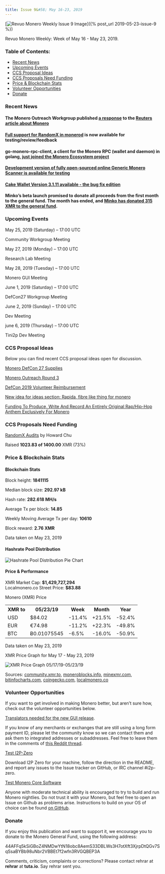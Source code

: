 ```yaml
---
title: Issue 9&#58; May 16-23, 2019
---
```

[<img src="/img/img-issue9.jpg" alt="Revuo Monero Weekly Issue 9 Image">]({% post_url 2019-05-23-issue-9 %})

Revuo Monero Weekly: Week of May 16 - May 23, 2019.
<!--more-->

<h3>Table of Contents:</h3>
<ul class="contents">
    <li><a href="#news">Recent News</a></li>
    <li><a href="#events">Upcoming Events</a></li>
    <li><a href="#ideas">CCS Proposal Ideas</a></li>
    <li><a href="#proposals">CCS Proposals Need Funding</a></li>
    <li><a href="#stats">Price & Blockchain Stats</a></li>
    <li><a href="#volunteer">Volunteer Opportunities</a></li>
    <li><a href="#donate">Donate</a></li>
</ul>

<h3 id="news">Recent News</h3>

<div class="newsbyte">
    <h4>The Monero Outreach Workgroup published <a href="https://www.monerooutreach.org/response-to-reuters.php" target="_blank">a response</a> to the <a href="https://www.reuters.com/article/us-crypto-currencies-altcoins-explainer/explainer-privacy-coin-monero-offers-near-total-anonymity-idUSKCN1SL0F0" target="_blank">Reuters article about Monero</a>
    </h4>
</div>

<div class="newsbyte">
    <h4><a href="https://www.reddit.com/r/Monero/comments/bpkuln/randomx_integration_in_monerod/" target="_blank">Full support for RandomX in monerod</a> is now available for testing/review/feedback
    </h4>
</div>

<div class="newsbyte">
    <h4>go-monero-rpc-client, a client for the Monero RPC (wallet and daemon) in golang, <a href="https://www.reddit.com/r/Monero/comments/bqtrj5/gomonerorpcclient_a_client_for_the_monero_rpc/" target="_blank">just joined the Monero Ecosystem project</a>
    </h4>
</div>

<div class="newsbyte">
    <h4>
    <a href="https://www.reddit.com/r/Monero/comments/br0wzt/development_version_of_fully_opensourced_online/" target="_blank">Development version of fully open-sourced online Generic Monero Scanner is available for testing</a>
    </h4>
</div>

<div class="newsbyte">
    <h4><a href="https://itunes.apple.com/us/app/cake-wallet-for-xmr-monero/id1334702542?mt=8" target="_blank">Cake Wallet Version 3.1.11 available - the bug fix edition</a>
    </h4>
</div>

<div class="newsbyte">
    <h4>Minko’s beta launch promised to donate all proceeds from the first month to the general fund. The month has ended, and <a href="https://www.reddit.com/r/Monero/comments/br67pt/minko_1st_month_donation_sent/" target="_blank">Minko has donated 315 XMR to the general fund</a>.
    </h4>
</div>

<h3 id="events">Upcoming Events</h3>

<div class="event">
    <p class="date" markdown="1">May 25, 2019 (Saturday) – 17:00 UTC</p>
    <p markdown="1">Community Workgroup Meeting</p>
</div>

<div class="event">
    <p class="date" markdown="1">May 27, 2019 (Monday) – 17:00 UTC</p>
    <p markdown="1">Research Lab Meeting</p>
</div>

<div class="event">
    <p class="date" markdown="1">May 28, 2019 (Tuesday) – 17:00 UTC</p>
    <p markdown="1">Monero GUI Meeting</p>
</div>

<div class="event">
    <p class="date">June 1, 2019 (Saturday) – 17:00 UTC</p>
    <p>DefCon27 Workgroup Meeting</p>
</div>

<div class="event">
    <p class="date" markdown="1">June 2, 2019 (Sunday) – 17:00 UTC</p>
    <p markdown="1">Dev Meeting</p>
</div>

<div class="event">
    <p class="date" markdown="1">june 6, 2019 (Thursday) – 17:00 UTC</p>
    <p markdown="1">Tini2p Dev Meeting</p>
</div>

<h3 id="ideas">CCS Proposal Ideas</h3>

<p>Below you can find recent CCS proposal ideas open for discussion.</p>

<div class="proposal">
<p><a href="https://repo.getmonero.org/monero-project/ccs-proposals/merge_requests/71" target="_blank">Monero DefCon 27 Supplies</a></p>
</div>

<div class="proposal">
<p><a href="https://repo.getmonero.org/monero-project/ccs-proposals/merge_requests/70" target="_blank">Monero Outreach Round 3</a></p>
</div>

<div class="proposal">
<p><a href="https://repo.getmonero.org/monero-project/ccs-proposals/merge_requests/69" target="_blank">DefCon 2019 Volunteer Reimbursement</a></p>
</div>

<div class="proposal">
<p><a href="https://repo.getmonero.org/monero-project/ccs-proposals/merge_requests/62" target="_blank">New idea for ideas section: Rapida, fibre like thing for monero</a></p>
</div>

<div class="proposal">
<p><a href="https://repo.getmonero.org/monero-project/ccs-proposals/merge_requests/65" target="_blank">Funding To Produce, Write And Record An Entirely Original Rap/Hip-Hop Anthem Exclusively For Monero</a></p>
</div>

<h3 id="proposals">CCS Proposals Need Funding</h3>

<div class="proposal">
    <p><a href="https://ccs.getmonero.org/proposals/RandomX-audit.html" target="_blank">RandomX Audits</a> by Howard Chu</p>
    <p>Raised <b>1023.83 of 1400.00</b> XMR (73%)</p>
</div>

<h3 id="stats">Price & Blockchain Stats</h3>

<h4 class="stat">Blockchain Stats</h4>

<div class="bcstats">
    <p>Block height: <b>1841115</b></p>
    <p>Median block size: <b>292.97 kB</b></p>
    <p>Hash rate: <b>282.618 MH/s</b></p>
    <p>Average Tx per block: <b>14.85</b></p>
    <p>Weekly Moving Average Tx per day: <b>10610</b></p>
    <p>Block reward: <b>2.76 XMR</b></p>
</div>
<p class="note">Data taken on May 23, 2019</p>

<h4 class="stat">Hashrate Pool Distribution</h4>
<p><img src="/img/hashrate-pool-distribution-0523.png" alt="Hashrate Pool Distribution Pie Chart"/></p>

<h4 class="stat">Price & Performance</h4>

<div class="price-intro">XMR Market Cap:  <b>$1,429,727,294</b><br>Localmonero.co Street Price: <b>$83.88</b></div>

<p class="table-title">Monero (XMR) Price</p>
<table class="price-table">
  <tr class="row1">
    <th>XMR to</th>
    <th>05/23/19</th>
    <th>Week</th>
    <th>Month</th>
    <th>Year</th>
  </tr>
  <tr>
    <td data-th="XMR to">USD</td>
    <td data-th="05/23/19">$84.02</td>
    <td data-th="Week" class="red">-11.4%</td>
    <td data-th="Month" class="green">+21.5%</td>
    <td data-th="Year" class="red">-52.4%</td>
  </tr>
  <tr class="row3">
    <td data-th="XMR to">EUR</td>
    <td data-th="05/23/19">€74.98</td>
    <td data-th="Week" class="red">-11.2%</td>
    <td data-th="Month" class="green">+22.3%</td>
    <td data-th="Year" class="red">-49.8%</td>
  </tr>
  <tr>
    <td data-th="XMR to">BTC</td>
    <td data-th="05/23/19">Ƀ0.01075545</td>
    <td data-th="Week" class="red">-6.5%</td>
    <td data-th="Month" class="red">-16.0%</td>
    <td data-th="Year" class="red">-50.9%</td>
  </tr>
</table>
<p class="note">Data taken on May 23, 2019</p>

<p class="table-title">XMR Price Graph for May 17 - May 23, 2019</p>

![XMR Price Graph 05/17/19-05/23/19](/img/weekly-chart-0523.png "XMR Price Graph 05/17/19-05/23/19") 

Sources: <a href="https://community.xmr.to/explorer/mainnet/" target="_blank">community.xmr.to</a>, <a href="https://moneroblocks.info/stats/transaction-stats" target="_blank">moneroblocks.info</a>, <a href="https://minexmr.com/pools.html" target="_blank">minexmr.com</a>, <a href="https://bitinfocharts.com/monero/" target="_blank">bitinfocharts.com</a>, <a href="https://www.coingecko.com/" target="_blank">coingecko.com</a>, <a href="https://localmonero.co/" target="_blank">localmonero.co</a>

<h3 id="volunteer">Volunteer Opportunities</h3>

<p>If you want to get involved in making Monero better, but aren’t sure how, check out the volunteer opportunities below.</p>

<div class="newsbyte">
    <p><a href="https://old.reddit.com/r/Monero/comments/bqhjw8/many_languages_of_the_gui_wallet_still_need_to_be/" target="_blank">Translators needed for the new GUI release</a>.</p>
</div>

<div class="newsbyte">
    <p>If you know of any merchants or exchanges that are still using a long form payment ID, please let the community know so we can contact them and ask them to integrated addresses or subaddresses. Feel free to leave them in the comments of <a href="https://reddit.com/r/Monero/comments/bib6zq/list_of_services_using_long_payment_ids_a_call/" target="_blank">this Reddit thread</a>.</p>
</div>

<div class="newsbyte">
    <p class="date"><a href="https://github.com/i2p-zero/i2p-zero/releases" target="_blank">Test I2P-Zero</a></p>
    <p>Download I2P Zero for your machine, follow the direction in the README, and report any issues to the Issue tracker on GitHub, or IRC channel #i2p-zero.</p>
</div>

<div class="newsbyte">
    <p class="date"><a href="https://github.com/monero-project/monero" target="_blank">Test Monero Core Software</a></p>
    <p>Anyone with moderate technical ability is encouraged to try to build and run Monero nightlies. Do not trust it with your Monero, but feel free to open an Issue on Github as problems arise. Instructions to build on your OS of choice can be found <a href="https://github.com/monero-project/monero#compiling-monero-from-source" target="_blank">on GitHub</a>. </p>
</div>

<h3 id="donate">Donate</h3>

<p markdown="1">If you enjoy this publication and want to support it, we encourage you to donate to the Monero General Fund, using the following address:</p>

<p class="address" markdown="1">44AFFq5kSiGBoZ4NMDwYtN18obc8AemS33DBLWs3H7otXft3XjrpDtQGv7SqSsaBYBb98uNbr2VBBEt7f2wfn3RVGQBEP3A</p>

<!--p><a href="monero:44AFFq5kSiGBoZ4NMDwYtN18obc8AemS33DBLWs3H7otXft3XjrpDtQGv7SqSsaBYBb98uNbr2VBBEt7f2wfn3RVGQBEP3A" class="qr"><img src="/img/donate-monero.png"></a></p-->

Comments, criticism, complaints or corrections? Please contact rehrar at **rehrar** at **tuta.io**. Say rehrar sent you.